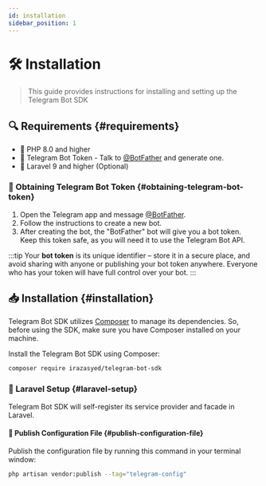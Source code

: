 ```yaml
---
id: installation
sidebar_position: 1
---
```


# 🛠️ Installation

> This guide provides instructions for installing and setting up the Telegram Bot SDK

## 🔍 Requirements {#requirements}

- 🐘 PHP 8.0 and higher
- 🔑 Telegram Bot Token - Talk to [@BotFather](https://core.telegram.org/bots#how-do-i-create-a-bot) and generate one.
- 🧰 Laravel 9 and higher (Optional)

### 🔑 Obtaining Telegram Bot Token {#obtaining-telegram-bot-token}

1. Open the Telegram app and message [@BotFather](https://t.me/botfather).
2. Follow the instructions to create a new bot.
3. After creating the bot, the "BotFather" bot will give you a bot token. Keep this token safe, as you will need it to use the Telegram Bot API.

:::tip
Your **bot token** is its unique identifier – store it in a secure place, and avoid sharing with anyone or publishing your bot token anywhere. Everyone who has your token will have full control over your bot.
:::

## 📥 Installation {#installation}

Telegram Bot SDK utilizes [Composer](https://getcomposer.org/) to manage its dependencies. So, before using the SDK, make sure you have Composer installed on your machine.

Install the Telegram Bot SDK using Composer:

```bash
composer require irazasyed/telegram-bot-sdk
```

### 🧰 Laravel Setup {#laravel-setup}

Telegram Bot SDK will self-register its service provider and facade in Laravel.

#### 🚀 Publish Configuration File {#publish-configuration-file}

Publish the configuration file by running this command in your terminal window:

```bash
php artisan vendor:publish --tag="telegram-config"
```
